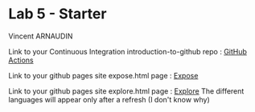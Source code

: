 # Lab 5 - Starter
Vincent ARNAUDIN

Link to your Continuous Integration introduction-to-github repo :
[GitHub Actions]()

Link to your github pages site expose.html page : [Expose](https://vincentarnaudin.github.io/Lab5_Starter/expose.html)

Link to your github pages site explore.html page : [Explore](https://vincentarnaudin.github.io/Lab5_Starter/explore.html)
The different languages will appear only after a refresh (I don't know why)